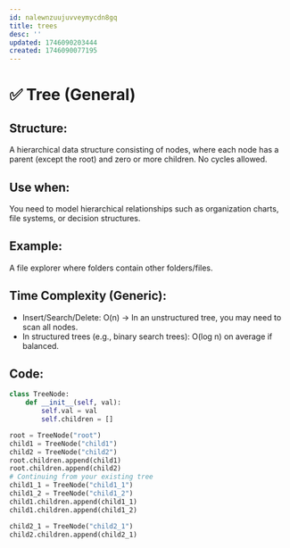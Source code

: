```yaml
---
id: nalewnzuujuvveymycdn8gq
title: trees
desc: ''
updated: 1746090203444
created: 1746090077195
---
```


# ✅ Tree (General)

## Structure:
A hierarchical data structure consisting of nodes, where each node has a parent (except the root) and zero or more children. No cycles allowed.

## Use when:
You need to model hierarchical relationships such as organization charts, file systems, or decision structures.

## Example:
A file explorer where folders contain other folders/files.

## Time Complexity (Generic):
- Insert/Search/Delete: O(n) → In an unstructured tree, you may need to scan all nodes.
- In structured trees (e.g., binary search trees): O(log n) on average if balanced.

## Code:
```python
class TreeNode:
    def __init__(self, val):
        self.val = val
        self.children = []

root = TreeNode("root")
child1 = TreeNode("child1")
child2 = TreeNode("child2")
root.children.append(child1)
root.children.append(child2)
# Continuing from your existing tree
child1_1 = TreeNode("child1_1")
child1_2 = TreeNode("child1_2")
child1.children.append(child1_1)
child1.children.append(child1_2)

child2_1 = TreeNode("child2_1")
child2.children.append(child2_1)